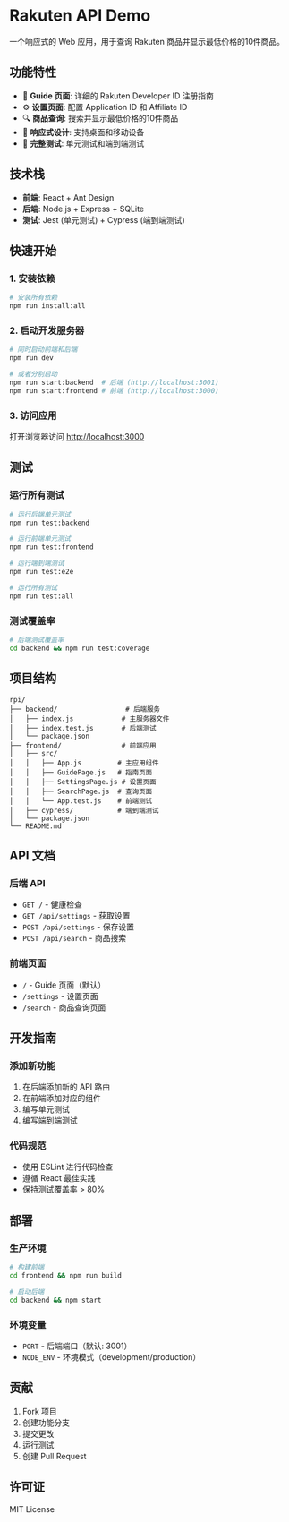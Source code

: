 # Rakuten API Demo

一个响应式的 Web 应用，用于查询 Rakuten 商品并显示最低价格的10件商品。

## 功能特性

- 📖 **Guide 页面**: 详细的 Rakuten Developer ID 注册指南
- ⚙️ **设置页面**: 配置 Application ID 和 Affiliate ID
- 🔍 **商品查询**: 搜索并显示最低价格的10件商品
- 📱 **响应式设计**: 支持桌面和移动设备
- 🧪 **完整测试**: 单元测试和端到端测试

## 技术栈

- **前端**: React + Ant Design
- **后端**: Node.js + Express + SQLite
- **测试**: Jest (单元测试) + Cypress (端到端测试)

## 快速开始

### 1. 安装依赖

```bash
# 安装所有依赖
npm run install:all
```

### 2. 启动开发服务器

```bash
# 同时启动前端和后端
npm run dev

# 或者分别启动
npm run start:backend  # 后端 (http://localhost:3001)
npm run start:frontend # 前端 (http://localhost:3000)
```

### 3. 访问应用

打开浏览器访问 [http://localhost:3000](http://localhost:3000)

## 测试

### 运行所有测试

```bash
# 运行后端单元测试
npm run test:backend

# 运行前端单元测试
npm run test:frontend

# 运行端到端测试
npm run test:e2e

# 运行所有测试
npm run test:all
```

### 测试覆盖率

```bash
# 后端测试覆盖率
cd backend && npm run test:coverage
```

## 项目结构

```
rpi/
├── backend/                 # 后端服务
│   ├── index.js            # 主服务器文件
│   ├── index.test.js       # 后端测试
│   └── package.json
├── frontend/               # 前端应用
│   ├── src/
│   │   ├── App.js         # 主应用组件
│   │   ├── GuidePage.js   # 指南页面
│   │   ├── SettingsPage.js # 设置页面
│   │   ├── SearchPage.js  # 查询页面
│   │   └── App.test.js    # 前端测试
│   ├── cypress/           # 端到端测试
│   └── package.json
└── README.md
```

## API 文档

### 后端 API

- `GET /` - 健康检查
- `GET /api/settings` - 获取设置
- `POST /api/settings` - 保存设置
- `POST /api/search` - 商品搜索

### 前端页面

- `/` - Guide 页面（默认）
- `/settings` - 设置页面
- `/search` - 商品查询页面

## 开发指南

### 添加新功能

1. 在后端添加新的 API 路由
2. 在前端添加对应的组件
3. 编写单元测试
4. 编写端到端测试

### 代码规范

- 使用 ESLint 进行代码检查
- 遵循 React 最佳实践
- 保持测试覆盖率 > 80%

## 部署

### 生产环境

```bash
# 构建前端
cd frontend && npm run build

# 启动后端
cd backend && npm start
```

### 环境变量

- `PORT` - 后端端口（默认: 3001）
- `NODE_ENV` - 环境模式（development/production）

## 贡献

1. Fork 项目
2. 创建功能分支
3. 提交更改
4. 运行测试
5. 创建 Pull Request

## 许可证

MIT License 